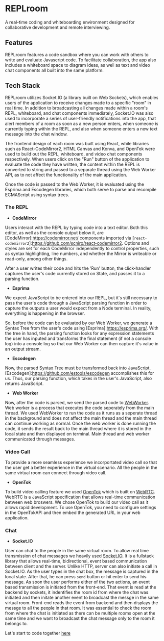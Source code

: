 # REPLroom

A real-time coding and whiteboarding environment designed for collaborative development and remote interviewing.

## Features

REPLroom features a code sandbox where you can work with others to write and evaluate Javascript code. To facilitate collaboration, the app also includes a whiteboard space to diagram ideas, as well as text and video chat components all built into the same platform.

## Tech Stack

REPLroom utilizes Socket.IO (a library built on Web Sockets), which enables users of the application to receive changes made to a specific "room" in real time. In addition to broadcasting all changes made within a room's REPL, whiteboard, and chat components immediately, Socket.IO was also used to incorporate a series of user-friendly notifications into the app, that alert members of a room as soon as a new person enters, when someone is currently typing within the REPL, and also when someone enters a new text message into the chat window.

The frontend design of each room was built using React, while libraries such as React-CodeMirror2, HTML Canvas and Konva, and OpenTok were used to build out the REPL, whiteboard, and video chat components respectively. When users click on the "Run" button of the application to evaluate the code they have written, the content within the REPL is converted to string and passed to a separate thread using the Web Worker API, as to not affect the functionality of the main application.

Once the code is passed to the Web Worker, it is evaluated using the Esprima and Escodegen libraries, which both serve to parse and recompile ECMAScript using syntax trees.

### The REPL

- **CodeMirror**

Users interact with the REPL by typing code into a text editor. Both this editor, as well as the console output below it, are [CodeMirror]:https://codemirror.net/ components imported via [`react-codemirror2`]:https://github.com/scniro/react-codemirror2. Options and styles are set for each CodeMirror independently to control properties, such as syntax highlighting, line numbers, and whether the Mirror is writeable or read-only, among other things.

After a user writes their code and hits the 'Run' button, the click-handler captures the user's code currently stored on State, and passes it to a parsing function.

- **Esprima**

We expect JavaScript to be entered into our REPL, but it's still necessary to pass the user's code through a JavaScript parsing function in order to capture the outputs a user would expect from a Node terminal. In reality, everything is happening in the browser.

So, before the code can be evaluated by our Web Worker, we generate a Syntax Tree from the user's code using [Esprima]:https://esprima.org/. With the tree in hand, the parsing function looks for any expression statements the user has inputed and transforms the final statement (if not a console log) into a console log so that our Web Worker can then capture it's value in an output stream.

- **Escodegen**

Now, the parsed Syntax Tree must be transformed back into JavaScript. [Escodegen]:https://github.com/estools/escodegen accomplishes this for us. Thus, our parsing function, which takes in the user's JavaScript, also returns JavaScript.

- **Web Worker**

Now, after the code is parsed, we send the parsed code to [WebWorker][webworkerlink]. Web worker is a process that executes the code seperately from the main thread. We used WebWorker to run the code as it runs as a seperate thread in the background and does not affect the main thread and the main thread can continue working as normal. Once the web worker is done running the code, it sends the result back to the main thread where it is stored in the local state and then displayed on terminal. Main thread and web worker communicated through messages.

[webworkerlink]: https://developer.mozilla.org/en-US/docs/Web/API/Web_Workers_API/Using_web_workers

### Video Call

To provide a more seamless experience we incorportated video call so that the user get a better experience in the virtual scenario. All the people in the same virtual room can connect through video call.

- **OpenTok**

To build video calling feature we used [OpenTok][opentoklink] which is built on [WebRTC][webrtclink]. WebRTC is a JavaScript specification that allows real-time communication between web broswers. We chose OpenTok to build our video call as it allows rapid development. To use OpenTok, you need to configure settings in the OpenTokAPI and then embed the generated URL in your web application.

[opentoklink]: https://www.vonage.com/communications-apis/campaigns/tokbox-is-now-vonage-apis/?utm_source=google-paid-search&utm_medium=cpc&utm_content=OpenTok_Exact&utm_term=opentok&utm_campaign=AMER-Brand-OpenTok-Exact&CMP=OBR-VONAGE-API-PFX-GOO-AMER-BRAND-OPENTOK-EXACT&pi_ad_id=430477772841&keyword=opentok&device=c&matchtype=e&network=g&ca.kw=opentok&ca.mt=e&ca.network=g&cb.device=c&ca.cr=430477772841&ca.target=kwd-305272246216&ca.pos=&ca.ref=Google&adtest=&gclid=CjwKCAjw8df2BRA3EiwAvfZWaEp3vkKpqh8v98qGruHBPakIowej0YFPlICnmRLvgueC7mpSgQK3zxoCuHsQAvD_BwE&gclsrc=aw.ds
[webrtclink]: https://webrtc.org/

### Chat

- **Socket.IO**

User can chat to the people in the same virtual room. To allow real time transmission of chat messages we heavily used [Socket.IO][socketlink]. It is a fullstack library that allows real-time, bidirectional, event based communication between client and the server. Unlike HTTP, server can also initiate a call in Socket.IO. As the user types in the chat box, the message is captured in the local state. After that, he can press `send` button or hit enter to send his message. As soon the user performs either of the two actions, an event based transmission is initiated from the front-end. That event is read at the backend by sockets, it indentifies the room id from where the chat was initiated and then initate another event to broadcast the messge in the same virtual room. Front-end reads the event from backend and then displays the messge to all the people in that room. It was essential to check the room from where the chat is initiated as there can be multiple rooms open at the same time and we want to broadcast the chat message only to the room it belongs to.

[socketlink]: https://socket.io/

Let's start to code together [here][replroomlink]

[replroomlink]: https://replroom.herokuapp.com/
